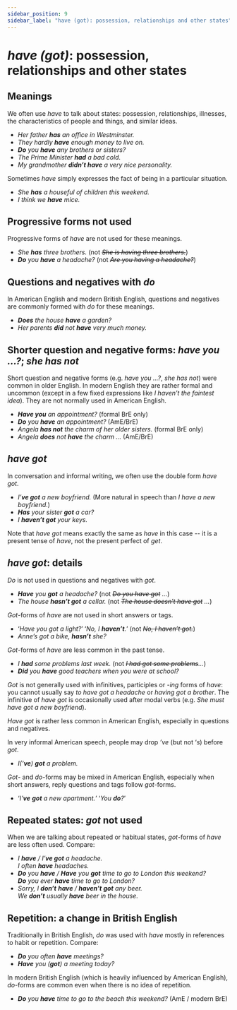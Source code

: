 ```yaml
---
sidebar_position: 9
sidebar_label: "have (got): possession, relationships and other states"
---
```


# *have (got)*: possession, relationships and other states

## Meanings

We often use *have* to talk about states: possession, relationships, illnesses, the characteristics of people and things, and similar ideas.

- *Her father **has** an office in Westminster.*
- *They hardly **have** enough money to live on.*
- ***Do*** *you **have** any brothers or sisters?*
- *The Prime Minister **had** a bad cold.*
- *My grandmother **didn’t have** a very nice personality.*

Sometimes *have* simply expresses the fact of being in a particular situation.

- *She **has** a houseful of children this weekend.*
- *I think we **have** mice.*

## Progressive forms not used

Progressive forms of *have* are not used for these meanings.

- *She **has** three brothers.* (not *~~She is having three brothers.~~*)
- ***Do*** *you **have** a headache?* (not *~~Are you having a headache?~~*)

## Questions and negatives with *do*

In American English and modern British English, questions and negatives are commonly formed with *do* for these meanings.

- ***Does*** *the house **have** a garden?*
- *Her parents **did** not **have** very much money.*

## Shorter question and negative forms: *have you ...?*; *she has not*

Short question and negative forms (e.g. *have you ...?*, *she has not*) were common in older English. In modern English they are rather formal and uncommon (except in a few fixed expressions like *I haven’t the faintest idea*). They are not normally used in American English.

- ***Have you*** *an appointment?* (formal BrE only)
- ***Do*** *you **have** an appointment?* (AmE/BrE)
- *Angela **has not** the charm of her older sisters.* (formal BrE only)
- *Angela **does** not **have** the charm ...* (AmE/BrE)

## *have got*

In conversation and informal writing, we often use the double form *have got*.

- *I’**ve got** a new boyfriend.* (More natural in speech than *I have a new boyfriend*.)
- ***Has*** *your sister **got** a car?*
- *I **haven’t got** your keys.*

Note that *have got* means exactly the same as *have* in this case -- it is a present tense of *have*, not the present perfect of *get*.

## *have got*: details

*Do* is not used in questions and negatives with *got*.

- ***Have*** *you **got** a headache?* (not *~~Do you have got~~ ...*)
- *The house **hasn’t got** a cellar.* (not *~~The house doesn’t have got~~ ...*)

*Got*-forms of *have* are not used in short answers or tags.

- ‘*Have you got a light?*’ ‘*No, I **haven’t**.*’ (not *~~No, I haven’t got.~~*)
- *Anne’s got a bike, **hasn’t** she?*

*Got*-forms of *have* are less common in the past tense.

- *I **had** some problems last week.* (not *~~I had got some problems~~...*)
- ***Did*** *you **have** good teachers when you were at school?*

*Got* is not generally used with infinitives, participles or *-ing* forms of *have*: you cannot usually say *to have got a headache* or *having got a brother*. The infinitive of *have got* is occasionally used after modal verbs (e.g. *She must have got a new boyfriend*).

*Have got* is rather less common in American English, especially in questions and negatives.

In very informal American speech, people may drop *’ve* (but not ‘*s*) before *got*.

- *I(‘**ve**) **got** a problem.*

*Got*- and *do*-forms may be mixed in American English, especially when short answers, reply questions and tags follow *got*-forms.

- ‘*I’**ve** **got** a new apartment.*’ ‘*You **do**?*’

## Repeated states: *got* not used

When we are talking about repeated or habitual states, *got*-forms of *have* are less often used. Compare:

- *I **have** / I’**ve got** a headache.*  
  *I often **have** headaches.*
- ***Do*** *you **have** / **Have** you **got** time to go to London this weekend?*  
  ***Do*** *you ever **have** time to go to London?*
- *Sorry, I **don’t** **have** / **haven’t** **got** any beer.*  
  *We **don’t** usually **have** beer in the house.*

## Repetition: a change in British English

Traditionally in British English, *do* was used with *have* mostly in references to habit or repetition. Compare:

- ***Do*** *you often **have** meetings?*
- ***Have*** *you (**got**) a meeting today?*

In modern British English (which is heavily influenced by American English), *do*-forms are common even when there is no idea of repetition.

- ***Do*** *you **have** time to go to the beach this weekend?* (AmE / modern BrE)
